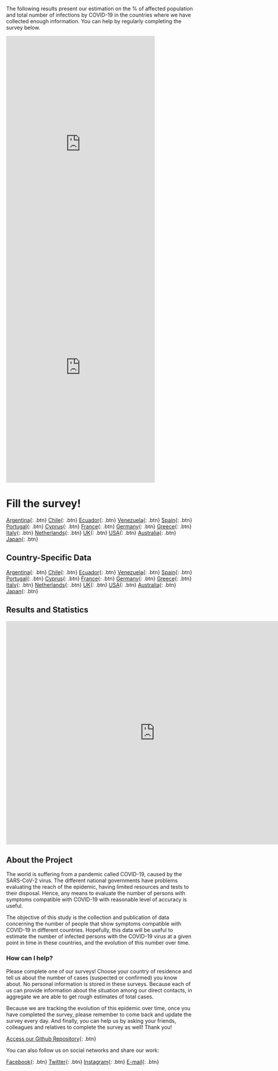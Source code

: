 The following results present our estimation on the % of affected population and total number of infections by COVID-19 in the countries where we have collected enough information. You can help by regularly completing the survey below. 

<iframe src="https://covid19.algolysis.com/grafana/d-solo/G_Aw4CrZk/coronasurveys?tab=advanced&panelId=18&orgId=1&from=1583441481390&to=1586033481391" width="400" height="600" frameborder="0"></iframe> <iframe src="https://covid19.algolysis.com/grafana/d-solo/G_Aw4CrZk/coronasurveys?tab=advanced&panelId=19&orgId=1&from=1583490342423&to=1586082342423" width="400" height="600" frameborder="0"></iframe>

# Fill the survey!

[Argentina](https://tinyurl.com/coronasurveysargentina){: .btn}
[Chile](https://tinyurl.com/coronasurveyschile){: .btn}
[Ecuador](https://tinyurl.com/coronasurveysecuador){: .btn}
[Venezuela](https://tinyurl.com/coronasurveysvenezuela){: .btn}
[Spain](http://spain.coronasurveys.com){: .btn}
[Portugal](https://tinyurl.com/coronasurveysportugal){: .btn}
[Cyprus](http://cyprus.coronasurveys.com){: .btn}
[France](https://tinyurl.com/coronasurveysfrance){: .btn}
[Germany](https://tinyurl.com/coronasurveysgermany){: .btn}
[Greece](https://tinyurl.com/coronasurveysgreece){: .btn}
[Italy](https://tinyurl.com/coronasurveysitaly){: .btn}
[Netherlands](https://tinyurl.com/coronasurveysnetherlands){: .btn}
[UK](https://tinyurl.com/coronasurveysuk){: .btn}
[USA](https://tinyurl.com/coronasurveysusa){: .btn}
[Australia](https://tinyurl.com/coronasurveysaustralia){: .btn}
[Japan](https://tinyurl.com/coronasurveysjapan){: .btn}

## Country-Specific Data

[Argentina](https://augustogarcia.github.io/Coronasurveys-web/results/argentina){: .btn}
[Chile](https://augustogarcia.github.io/Coronasurveys-web/results/chile){: .btn}
[Ecuador](https://augustogarcia.github.io/Coronasurveys-web/results/ecuador){: .btn}
[Venezuela](https://augustogarcia.github.io/Coronasurveys-web/results/venezuela){: .btn}
[Spain](https://augustogarcia.github.io/Coronasurveys-web/results/spain){: .btn}
[Portugal](https://augustogarcia.github.io/Coronasurveys-web/results/portugal){: .btn}
[Cyprus](https://augustogarcia.github.io/Coronasurveys-web/results/cyprus){: .btn}
[France](https://augustogarcia.github.io/Coronasurveys-web/results/france){: .btn}
[Germany](https://augustogarcia.github.io/Coronasurveys-web/results/germany){: .btn}
[Greece](https://augustogarcia.github.io/Coronasurveys-web/results/greece){: .btn}
[Italy](https://augustogarcia.github.io/Coronasurveys-web/results/italy){: .btn}
[Netherlands](https://augustogarcia.github.io/Coronasurveys-web/results/netherlands){: .btn}
[UK](https://augustogarcia.github.io/Coronasurveys-web/results/uk){: .btn}
[USA](https://augustogarcia.github.io/Coronasurveys-web/results/usa){: .btn}
[Australia](https://augustogarcia.github.io/Coronasurveys-web/results/australia){: .btn}
[Japan](https://augustogarcia.github.io/Coronasurveys-web/results/japan){: .btn}

## Results and Statistics

<iframe src="https://www.seektable.com/public/report/62c0cdddc53a4895876fd69faf66b126" width="800" height="600" frameborder="0"></iframe>

## About the Project

The world is suffering from a pandemic called COVID-19, caused by the SARS-CoV-2 virus. The different national governments have problems evaluating the reach of the epidemic, having limited resources and tests to their disposal. Hence, any means to evaluate the number of persons with symptoms compatible with COVID-19 with reasonable level of accuracy is useful.

The objective of this study is the collection and publication of data concerning the number of people that show symptoms compatible with COVID-19 in different countries. Hopefully, this data will be useful to estimate the number of infected persons with the COVID-19 virus at a given point in time in these countries, and the evolution of this number over time.

### How can I help?

Please complete one of our surveys! Choose your country of residence and tell us about the number of cases (suspected or confirmed) you know about. No personal information is stored in these surveys. Because each of us can provide information about the situation among our direct contacts, in aggregate we are able to get rough estimates of total cases.

Because we are tracking the evolution of this epidemic over time, once you have completed the survey, please remember to come back and update the survey every day. And finally, you can help us by asking your friends, colleagues and relatives to complete the survey as well! Thank you!

[Access our Github Repository](https://github.com/GCGImdea/coronasurveys){: .btn}

You can also follow us on social networks and share our work:

[Facebook](https://www.facebook.com/groups/209076966867175/){: .btn}
[Twitter](https://twitter.com/coronasurveys){: .btn}
[Instagram](https://www.instagram.com/coronasurveys/){: .btn}
[E-mail](mailto:coronasurveys@gmail.com){: .btn}
